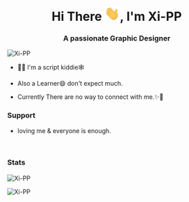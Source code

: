 <h1 align="center">Hi There <img src="https://raw.githubusercontent.com/Xi-PP/Xi-PP/main/wavehand.gif" width="35px">, I'm Xi-PP</h1>
<h3 align="center">A passionate Graphic Designer</h3>

<p align="left"> <img src="https://komarev.com/ghpvc/?username=Xi-PP&label=Profile%20views&color=0e75b6&style=flat" alt="Xi-PP" /> </p>


- 👨‍💻 I'm a script kiddie🕸️

- Also a Learner😄 don't expect much.

- Currently There are no way to connect with me.✨🙂

<h3 align="left">Support </h3>


- loving me & everyone is enough.

<br>

<h3 align="left">Stats </h3>

<p style="width:100%"><img align="center" src="https://github-readme-stats.vercel.app/api?username=Xi-PP&show_icons=true&locale=en" alt="Xi-PP" /></p>

<p style="width:100%"><img align="left" src="https://github-readme-stats.vercel.app/api/top-langs?username=Xi-PP&show_icons=true&locale=en&layout=compact" alt="Xi-PP" /></p>
